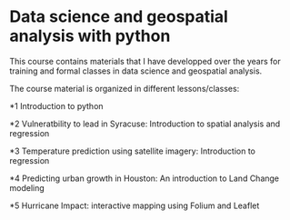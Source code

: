 # Data science and geospatial analysis with python
This course contains materials that I have developped over the years for training and formal classes in data science and geospatial analysis. 

The course material is organized in different lessons/classes:

*1 Introduction to python 

*2 Vulneratbility to lead in Syracuse: Introduction to spatial analysis and regression 

*3 Temperature prediction using satellite imagery: Introduction to regression  

*4 Predicting urban growth in Houston: An introduction to Land Change modeling

*5 Hurricane Impact: interactive mapping using Folium and Leaflet
